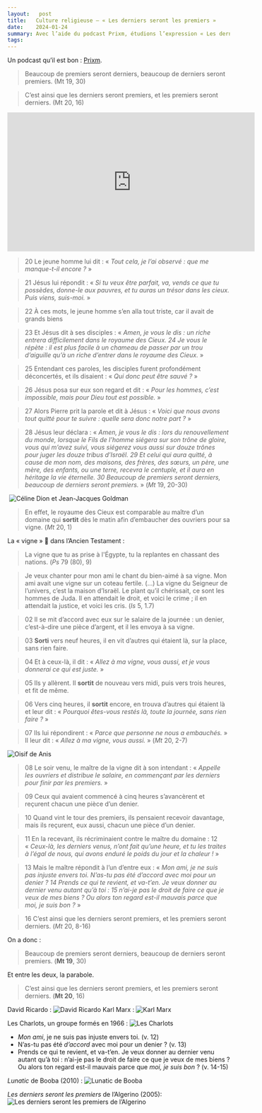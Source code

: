 ```yaml
---
layout:   post
title:   Culture religieuse — « Les derniers seront les premiers »
date:    2024-01-24
summary: Avec l’aide du podcast Prixm, étudions l’expression « Les derniers seront les premiers ».
tags: 
---
```


Un podcast qu’il est bon : [Prixm](https://www.prixm.org).

> Beaucoup de premiers seront derniers, beaucoup de derniers seront premiers. (Mt 19, 30)

> C’est ainsi que les derniers seront premiers, et les premiers seront derniers. (Mt 20, 16)

<iframe width="560" height="315" src="https://www.youtube.com/embed/2H553aXlDwY?si=T198qwIVPcuF8uLL" title="Les derniers seront les premiers" frameborder="0" allow="accelerometer; autoplay; clipboard-write; encrypted-media; gyroscope; picture-in-picture; web-share" allowfullscreen></iframe>

> 20 Le jeune homme lui dit : « *Tout cela, je l’ai observé : que me manque-t-il encore ?* »

> 21 Jésus lui répondit : « *Si tu veux être parfait, va, vends ce que tu possèdes, donne-le aux pauvres, et tu auras un trésor dans les cieux. Puis viens, suis-moi.* »

> 22 À ces mots, le jeune homme s’en alla tout triste, car il avait de grands biens

> 23 Et Jésus dit à ses disciples : « *Amen, je vous le dis : un riche entrera difficilement dans le royaume des Cieux. 24 Je vous le répète : il est plus facile à un chameau de passer par un trou d’aiguille qu’à un riche d’entrer dans le royaume des Cieux.* »

> 25 Entendant ces paroles, les disciples furent profondément déconcertés, et ils disaient : « *Qui donc peut être sauvé ?* »

> 26 Jésus posa sur eux son regard et dit : « *Pour les hommes, c’est impossible, mais pour Dieu tout est possible.* »

> 27 Alors Pierre prit la parole et dit à Jésus : « *Voici que nous avons tout quitté pour te suivre : quelle sera donc notre part ?* »

> 28 Jésus leur déclara : « *Amen, je vous le dis : lors du renouvellement du monde, lorsque le Fils de l’homme siégera sur son trône de gloire, vous qui m’avez suivi, vous siégerez vous aussi sur douze trônes pour juger les douze tribus d’Israël. 29 Et celui qui aura quitté, à cause de mon nom, des maisons, des frères, des sœurs, un père, une mère, des enfants, ou une terre, recevra le centuple, et il aura en héritage la vie éternelle. 30 Beaucoup de premiers seront derniers, beaucoup de derniers seront premiers.* » (*Mt* 19, 20-30)

 ![Céline Dion et Jean-Jacques Goldman](https://img-3.journaldesfemmes.fr/EB7uUsy6KWOZ23dOXX29LwOjryg=/1500x/smart/0e0a8d64a9be413d9242978980ee9ef5/ccmcms-jdf/14966095.jpg)


> En effet, le royaume des Cieux est comparable au maître d’un domaine qui **sortit** dès le matin afin d’embaucher des ouvriers pour sa vigne. (*Mt* 20, 1)

La « vigne » 🍇 dans l’Ancien Testament :
> La vigne que tu as prise à l'Égypte, tu la replantes en chassant des nations. (*Ps* 79 (80), 9)

> Je veux chanter pour mon ami le chant du bien-aimé à sa vigne. Mon ami avait une vigne sur un coteau fertile. (…) La vigne du Seigneur de l’univers, c’est la maison d’Israël. Le plant qu’il chérissait, ce sont les hommes de Juda. Il en attendait le droit, et voici le crime ; il en attendait la justice, et voici les cris. (*Is* 5, 1.7)

> 02 Il se mit d’accord avec eux sur le salaire de la journée : un denier, c’est-à-dire une pièce d’argent, et il les envoya à sa vigne.

> 03 **Sorti** vers neuf heures, il en vit d’autres qui étaient là, sur la place, sans rien faire.

> 04 Et à ceux-là, il dit : « *Allez à ma vigne, vous aussi, et je vous donnerai ce qui est juste.* »

> 05 Ils y allèrent. Il **sortit** de nouveau vers midi, puis vers trois heures, et fit de même.

> 06 Vers cinq heures, il **sortit** encore, en trouva d’autres qui étaient là et leur dit : « *Pourquoi êtes-vous restés là, toute la journée, sans rien faire ?* »

> 07 Ils lui répondirent : « *Parce que personne ne nous a embauchés.* » Il leur dit : « *Allez à ma vigne, vous aussi.* » (*Mt* 20, 2-7)

![Oisif de Anis](https://m.media-amazon.com/images/I/81hNPVdJqpL._SS500_.jpg)

> 08 Le soir venu, le maître de la vigne dit à son intendant : « *Appelle les ouvriers et distribue le salaire, en commençant par les derniers pour finir par les premiers.* »

> 09 Ceux qui avaient commencé à cinq heures s’avancèrent et reçurent chacun une pièce d’un denier.

> 10 Quand vint le tour des premiers, ils pensaient recevoir davantage, mais ils reçurent, eux aussi, chacun une pièce d’un denier.

> 11 En la recevant, ils récriminaient contre le maître du domaine : 12 « *Ceux-là, les derniers venus, n’ont fait qu’une heure, et tu les traites à l’égal de nous, qui avons enduré le poids du jour et la chaleur !* »

> 13 Mais le maître répondit à l’un d’entre eux : « *Mon ami, je ne suis pas injuste envers toi. N’as-tu pas été d’accord avec moi pour un denier ? 14 Prends ce qui te revient, et va-t’en. Je veux donner au dernier venu autant qu’à toi : 15 n’ai-je pas le droit de faire ce que je veux de mes biens ? Ou alors ton regard est-il mauvais parce que moi, je suis bon ?* »

> 16 C’est ainsi que les derniers seront premiers, et les premiers seront derniers. (*Mt* 20, 8-16)

On a donc :
> Beaucoup de premiers seront derniers, beaucoup de derniers seront premiers. (**Mt 19**, 30)

Et entre les deux, la parabole.

> C’est ainsi que les derniers seront premiers, et les premiers seront derniers. (**Mt 20**, 16)

David Ricardo :
![David Ricardo](https://juifs-celebres.fr/wp-content/uploads/2017/10/817-Ricardo-1200-1.jpg)
Karl Marx :
![Karl Marx](https://pleco-edito-prod-s3fs.s3.eu-west-3.amazonaws.com/s3fs/public/styles/landscape_w1200/public/2019-06/Karl_Marx.jpg?itok=Xzi-gxe6&etok=7fe3556811e435896100b566c7a7fad7)

Les Charlots, un groupe formés en 1966 :
![Les Charlots](https://cdn-s-www.bienpublic.com/images/6196C5CA-AD80-479B-8862-EF3B4259836E/NW_raw/gerard-rinaldi-(a-droite)-avec-les-autres-membres-du-groupe-des-annees-70-les-charlots-afp-1572277547.jpg)

- *Mon ami*, je ne suis pas injuste envers toi. (v. 12)
- N’as-tu pas été *d’accord* avec moi pour un denier ? (v. 13)
- Prends ce qui te revient, et va-t’en. Je veux donner au dernier venu autant qu’à toi : n’ai-je pas le droit de faire ce que je veux de mes biens ? Ou alors ton regard est-il mauvais parce que *moi, je suis bon* ? (v. 14-15)

*Lunatic* de Booba (2010) :
![Lunatic de Booba](https://images.genius.com/47720697a1217007fda828ff12686182.934x926x1.jpg)

*Les derniers seront les premiers* de l’Algerino (2005):
![Les derniers seront les premiers de l’Algerino](https://static.fnac-static.com/multimedia/images_produits/ZoomPE/5/0/0/3298492620005/tsp20130828121533/Les-derniers-seront-les-premiers.jpg)

